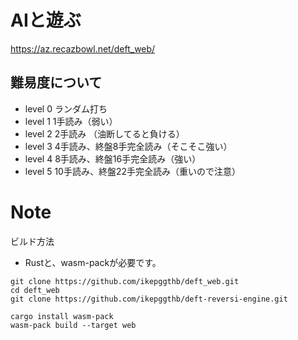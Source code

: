 # AIと遊ぶ
https://az.recazbowl.net/deft_web/

## 難易度について
- level 0
  ランダム打ち
- level 1
  1手読み（弱い）
- level 2
  2手読み （油断してると負ける）
- level 3
  4手読み、終盤8手完全読み（そこそこ強い）
- level 4
  8手読み、終盤16手完全読み（強い）
- level 5
  10手読み、終盤22手完全読み（重いので注意）

# Note


ビルド方法

- Rustと、wasm-packが必要です。

```
git clone https://github.com/ikepggthb/deft_web.git
cd deft_web
git clone https://github.com/ikepggthb/deft-reversi-engine.git

cargo install wasm-pack
wasm-pack build --target web
```
